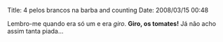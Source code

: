 Title: 4 pelos brancos na barba and counting
Date: 2008/03/15 00:48

Lembro-me quando era só um e era _giro_. **Giro, os tomates!** Já não acho assim tanta piada...
